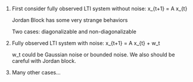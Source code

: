 1. First consider fully observed LTI system without noise: x_{t+1} =  A x_{t}
   
    Jordan Block has some very strange behaviors
   
   Two cases: diagonalizable and non-diagonalizable
   
2. Fully observed LTI system with noise: x_{t+1} =  A x_{t} + w_t
   
   w_t could be Gaussian noise or bounded noise. We also should be careful with Jordan block.
   
3. Many other cases...
